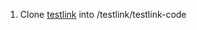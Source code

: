 1. Clone [testlink](https://github.com/TestLinkOpenSourceTRMS/testlink-code/tree/testlink_1_9_20_fixed) into /testlink/testlink-code
